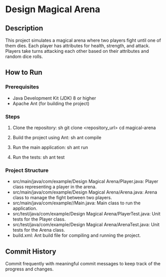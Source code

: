 # Design Magical Arena

## Description
This project simulates a magical arena where two players fight until one of them dies. Each player has attributes for health, strength, and attack. Players take turns attacking each other based on their attributes and random dice rolls.

## How to Run

### Prerequisites
- Java Development Kit (JDK) 8 or higher
- Apache Ant (for building the project)

### Steps
1. Clone the repository:
    sh
    git clone <repository_url>
    cd magical-arena
    

2. Build the project using Ant:
    sh
    ant compile
    

3. Run the main application:
    sh
    ant run
    

4. Run the tests:
    sh
    ant test
    

### Project Structure
- src/main/java/com/example/Design Magical Arena/Player.java: Player class representing a player in the arena.
- src/main/java/com/example/Design Magical Arena/Arena.java: Arena class to manage the fight between two players.
- src/main/java/com/example//Main.java: Main class to run the application.
- src/test/java/com/example/Design Magical Arena/PlayerTest.java: Unit tests for the Player class.
- src/test/java/com/example/Design Magical Arena/ArenaTest.java: Unit tests for the Arena class.
- build.xml: Ant build file for compiling and running the project.

## Commit History
Commit frequently with meaningful commit messages to keep track of the progress and changes.
